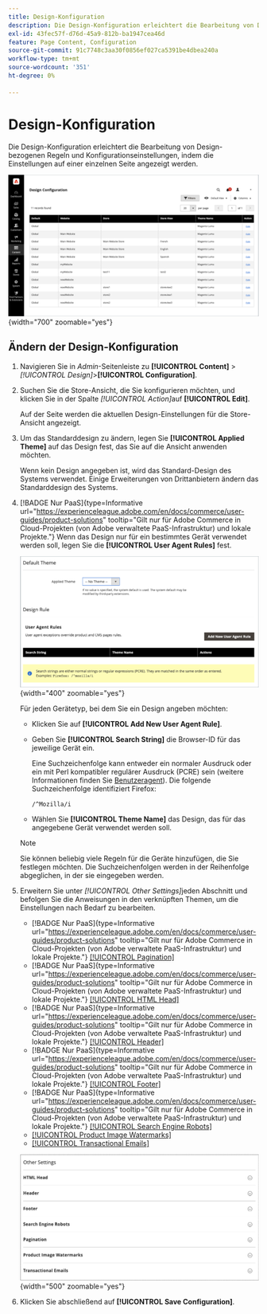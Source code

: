 ```yaml
---
title: Design-Konfiguration
description: Die Design-Konfiguration erleichtert die Bearbeitung von Design-bezogenen Regeln und Konfigurationseinstellungen, indem die Einstellungen auf einer einzelnen Seite angezeigt werden.
exl-id: 43fec57f-d76d-45a9-812b-ba1947cea46d
feature: Page Content, Configuration
source-git-commit: 91c7748c3aa30f0856ef027ca5391be4dbea240a
workflow-type: tm+mt
source-wordcount: '351'
ht-degree: 0%

---
```


# Design-Konfiguration

Die Design-Konfiguration erleichtert die Bearbeitung von Design-bezogenen Regeln und Konfigurationseinstellungen, indem die Einstellungen auf einer einzelnen Seite angezeigt werden.

![Design-Konfigurationsseite](./assets/configuration.png){width="700" zoomable="yes"}

## Ändern der Design-Konfiguration

1. Navigieren Sie in _Admin_-Seitenleiste zu **[!UICONTROL Content]** > _[!UICONTROL Design]_>**[!UICONTROL Configuration]**.

1. Suchen Sie die Store-Ansicht, die Sie konfigurieren möchten, und klicken Sie in der Spalte _[!UICONTROL Action]_&#x200B;auf **[!UICONTROL Edit]**.

   Auf der Seite werden die aktuellen Design-Einstellungen für die Store-Ansicht angezeigt.

1. Um das Standarddesign zu ändern, legen Sie **[!UICONTROL Applied Theme]** auf das Design fest, das Sie auf die Ansicht anwenden möchten.

   Wenn kein Design angegeben ist, wird das Standard-Design des Systems verwendet. Einige Erweiterungen von Drittanbietern ändern das Standarddesign des Systems.

1. [!BADGE Nur PaaS]{type=Informative url="https://experienceleague.adobe.com/en/docs/commerce/user-guides/product-solutions" tooltip="Gilt nur für Adobe Commerce in Cloud-Projekten (von Adobe verwaltete PaaS-Infrastruktur) und lokale Projekte."} Wenn das Design nur für ein bestimmtes Gerät verwendet werden soll, legen Sie die **[!UICONTROL User Agent Rules]** fest.

   ![Regeln für Benutzeragenten](./assets/configuration-user-agent-rules.png){width="400" zoomable="yes"}

   Für jeden Gerätetyp, bei dem Sie ein Design angeben möchten:

   - Klicken Sie auf **[!UICONTROL Add New User Agent Rule]**.

   - Geben Sie **[!UICONTROL Search String]** die Browser-ID für das jeweilige Gerät ein.

     Eine Suchzeichenfolge kann entweder ein normaler Ausdruck oder ein mit Perl kompatibler regulärer Ausdruck (PCRE) sein (weitere Informationen finden Sie [Benutzeragent](https://en.wikipedia.org/wiki/User_agent)). Die folgende Suchzeichenfolge identifiziert Firefox:

         /^Mozilla/i
     
   - Wählen Sie **[!UICONTROL Theme Name]** das Design, das für das angegebene Gerät verwendet werden soll.

   >[!NOTE]
   >
   >Sie können beliebig viele Regeln für die Geräte hinzufügen, die Sie festlegen möchten. Die Suchzeichenfolgen werden in der Reihenfolge abgeglichen, in der sie eingegeben werden.

1. Erweitern Sie unter _[!UICONTROL Other Settings]_&#x200B;jeden Abschnitt und befolgen Sie die Anweisungen in den verknüpften Themen, um die Einstellungen nach Bedarf zu bearbeiten.

   - [!BADGE Nur PaaS]{type=Informative url="https://experienceleague.adobe.com/en/docs/commerce/user-guides/product-solutions" tooltip="Gilt nur für Adobe Commerce in Cloud-Projekten (von Adobe verwaltete PaaS-Infrastruktur) und lokale Projekte."} [[!UICONTROL Pagination]](../catalog/navigation-product-listings.md#pagination-controls)
   - [!BADGE Nur PaaS]{type=Informative url="https://experienceleague.adobe.com/en/docs/commerce/user-guides/product-solutions" tooltip="Gilt nur für Adobe Commerce in Cloud-Projekten (von Adobe verwaltete PaaS-Infrastruktur) und lokale Projekte."} [[!UICONTROL HTML Head]](page-setup.md#html-head)
   - [!BADGE Nur PaaS]{type=Informative url="https://experienceleague.adobe.com/en/docs/commerce/user-guides/product-solutions" tooltip="Gilt nur für Adobe Commerce in Cloud-Projekten (von Adobe verwaltete PaaS-Infrastruktur) und lokale Projekte."} [[!UICONTROL Header]](page-setup.md#header)
   - [!BADGE Nur PaaS]{type=Informative url="https://experienceleague.adobe.com/en/docs/commerce/user-guides/product-solutions" tooltip="Gilt nur für Adobe Commerce in Cloud-Projekten (von Adobe verwaltete PaaS-Infrastruktur) und lokale Projekte."} [[!UICONTROL Footer]](page-setup.md#footer)
   - [!BADGE Nur PaaS]{type=Informative url="https://experienceleague.adobe.com/en/docs/commerce/user-guides/product-solutions" tooltip="Gilt nur für Adobe Commerce in Cloud-Projekten (von Adobe verwaltete PaaS-Infrastruktur) und lokale Projekte."} [[!UICONTROL Search Engine Robots]](../merchandising-promotions/seo-overview.md#search-engine-robots)
   - [[!UICONTROL Product Image Watermarks]](../catalog/product-image.md#watermarks)
   - [[!UICONTROL Transactional Emails]](../systems/email-templates.md#configure-email-templates)

   ![Andere Einstellungen, die sich auf das Design auswirken](./assets/configuration-other-settings.png){width="500" zoomable="yes"}

1. Klicken Sie abschließend auf **[!UICONTROL Save Configuration]**.
